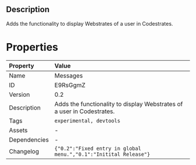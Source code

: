 <h2>Description</h2><p>Adds the functionality to display Webstrates of a user in Codestrates.</p>

# Properties

| Property | Value |
| :--- | :--- |
| Name | Messages |
| ID | E9RsGgmZ |
| Version | 0.2 |
| Description | Adds the functionality to display Webstrates of a user in Codestrates. |
| Tags | `experimental, devtools` |
| Assets | - |
| Dependencies | - |
| Changelog | `{"0.2":"Fixed entry in global menu.","0.1":"Initital Release"}` |